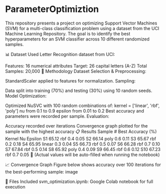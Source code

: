 # ParameterOptimiztion
This repository presents a project on optimizing Support Vector Machines (SVM) for a multi-class classification problem using a dataset from the UCI Machine Learning Repository. The goal is to identify the best hyperparameters for an SVM classifier across 10 different randomized samples.

📊 Dataset Used
Letter Recognition dataset from UCI:

Features: 16 numerical attributes
Target: 26 capital letters (A-Z)
Total Samples: 20,000
🔧 Methodology
Dataset Selection & Preprocessing:

StandardScaler applied to features for normalization.
Sampling:

Data split into training (70%) and testing (30%) using 10 random seeds.
Model Optimization:

Optimized NuSVC with 100 random combinations of:
kernel = ['linear', 'rbf', 'poly']
nu from 0.1 to 0.9
epsilon from 0.01 to 0.2
Best accuracy and parameters were recorded per sample.
Evaluation:

Accuracy recorded over iterations
Convergence graph plotted for the sample with the highest accuracy
📋 Results
Sample #	Best Accuracy (%)	Kernel	Nu	Epsilon
S1	65.12	rbf	0.4	0.05
S2	66.14	poly	0.6	0.11
S3	65.67	rbf	0.2	0.18
S4	65.95	linear	0.3	0.04
S5	66.73	rbf	0.5	0.07
S6	66.28	rbf	0.7	0.10
S7	67.84	rbf	0.5	0.14
S8	65.92	poly	0.4	0.09
S9	66.45	rbf	0.6	0.12
S10	67.23	rbf	0.7	0.05
🔺 (Actual values will be auto-filled when running the notebook)

📈 Convergence Graph
Figure below shows accuracy over 100 iterations for the best-performing sample: image

📁 Files Included
svm_optimization.ipynb: Google Colab notebook for full execution
